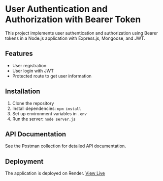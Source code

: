 # User Authentication and Authorization with Bearer Token

This project implements user authentication and authorization using Bearer tokens in a Node.js application with Express.js, Mongoose, and JWT.

## Features

- User registration
- User login with JWT
- Protected route to get user information

## Installation

1. Clone the repository
2. Install dependencies: `npm install`
3. Set up environment variables in `.env`
4. Run the server: `node server.js`

## API Documentation

See the Postman collection for detailed API documentation.

## Deployment

The application is deployed on Render. [View Live](https://authendication-authorization-8oio.onrender.com)
